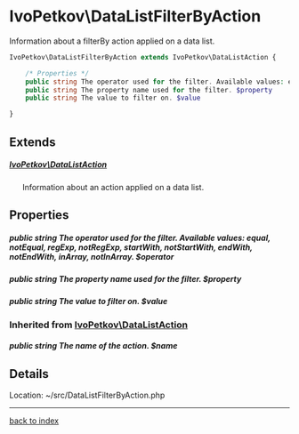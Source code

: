 # IvoPetkov\DataListFilterByAction

Information about a filterBy action applied on a data list.

```php
IvoPetkov\DataListFilterByAction extends IvoPetkov\DataListAction {

	/* Properties */
	public string The operator used for the filter. Available values: equal, notEqual, regExp, notRegExp, startWith, notStartWith, endWith, notEndWith, inArray, notInArray. $operator
	public string The property name used for the filter. $property
	public string The value to filter on. $value

}
```

## Extends

##### [IvoPetkov\DataListAction](ivopetkov.datalistaction.class.md)

&nbsp;&nbsp;&nbsp;&nbsp;&nbsp;&nbsp;Information about an action applied on a data list.

## Properties

##### public string The operator used for the filter. Available values: equal, notEqual, regExp, notRegExp, startWith, notStartWith, endWith, notEndWith, inArray, notInArray. $operator

##### public string The property name used for the filter. $property

##### public string The value to filter on. $value

### Inherited from [IvoPetkov\DataListAction](ivopetkov.datalistaction.class.md)

##### public string The name of the action. $name

## Details

Location: ~/src/DataListFilterByAction.php

---

[back to index](index.md)

